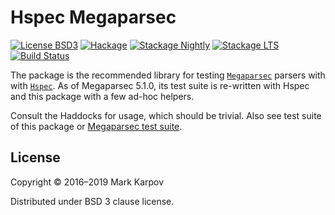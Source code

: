 # Hspec Megaparsec

[![License BSD3](https://img.shields.io/badge/license-BSD3-brightgreen.svg)](http://opensource.org/licenses/BSD-3-Clause)
[![Hackage](https://img.shields.io/hackage/v/hspec-megaparsec.svg?style=flat)](https://hackage.haskell.org/package/hspec-megaparsec)
[![Stackage Nightly](http://stackage.org/package/hspec-megaparsec/badge/nightly)](http://stackage.org/nightly/package/hspec-megaparsec)
[![Stackage LTS](http://stackage.org/package/hspec-megaparsec/badge/lts)](http://stackage.org/lts/package/hspec-megaparsec)
[![Build Status](https://travis-ci.org/mrkkrp/hspec-megaparsec.svg?branch=master)](https://travis-ci.org/mrkkrp/hspec-megaparsec)

The package is the recommended library for
testing [`Megaparsec`](https://hackage.haskell.org/package/megaparsec)
parsers with with [`Hspec`](https://hackage.haskell.org/package/hspec). As
of Megaparsec 5.1.0, its test suite is re-written with Hspec and this
package with a few ad-hoc helpers.

Consult the Haddocks for usage, which should be trivial. Also see test suite
of this package or
[Megaparsec test suite](https://github.com/mrkkrp/megaparsec/tree/master/tests).

## License

Copyright © 2016–2019 Mark Karpov

Distributed under BSD 3 clause license.

